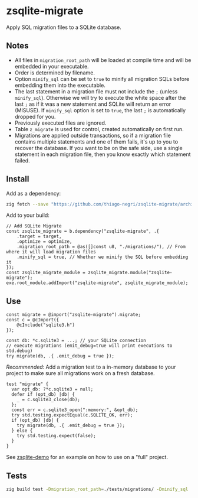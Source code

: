 # zsqlite-migrate

Apply SQL migration files to a SQLite database.


## Notes

- All files in `migration_root_path` will be loaded at compile time and will be embedded in your executable.
- Order is determined by filename.
- Option `minify_sql` can be set to `true` to minify all migration SQLs before embedding them into the executable.
- The last statement in a migration file must not include the `;` (unless `minify_sql`).  Otherwise we will try to
  execute the white space after the last `;` as if it was a new statement and SQLite will return an error (MISUSE).
  If `minify_sql` option is set to `true`, the last `;` is automatically dropped for you.
- Previously executed files are ignored.
- Table `z_migrate` is used for control, created automatically on first run.
- Migrations are applied outside transactions, so if a migration file contains multiple statements and one of them
  fails, it's up to you to recover the database.  If you want to be on the safe side, use a single statement in each
  migration file, then you know exactly which statement failed.


## Install

Add as a dependency:

```sh
zig fetch --save "https://github.com/thiago-negri/zsqlite-migrate/archive/refs/heads/master.zip"
```

Add to your build:

```zig
// Add SQLite Migrate
const zsqlite_migrate = b.dependency("zsqlite-migrate", .{
    .target = target,
    .optimize = optimize,
    .migration_root_path = @as([]const u8, "./migrations/"), // From where it will load migration files
    .minify_sql = true, // Whether we minify the SQL before embedding it
});
const zsqlite_migrate_module = zsqlite_migrate.module("zsqlite-migrate");
exe.root_module.addImport("zsqlite-migrate", zsqlite_migrate_module);
```


## Use

```zig
const migrate = @import("zsqlite-migrate").migrate;
const c = @cImport({
    @cInclude("sqlite3.h")
});

const db: *c.sqlite3 = ...; // your SQLite connection
// execute migrations (emit_debug=true will print executions to std.debug)
try migrate(db, .{ .emit_debug = true });
```

*Recommended:* Add a migration test to a in-memory database to your project to make sure all migrations work on a
fresh database.

```zig
test "migrate" {
  var opt_db: ?*c.sqlite3 = null;
  defer if (opt_db) |db| {
    _ = c.sqlite3_close(db);
  };
  const err = c.sqlite3_open(":memory:", &opt_db);
  try std.testing.expectEqual(c.SQLITE_OK, err);
  if (opt_db) |db| {
    try migrate(db, .{ .emit_debug = true });
  } else {
    try std.testing.expect(false);
  }
}
```

See [zsqlite-demo](https://github.com/thiago-negri/zsqlite-demo) for an example on how to use on a "full" project.



## Tests

```sh
zig build test -Dmigration_root_path=./tests/migrations/ -Dminify_sql
```
